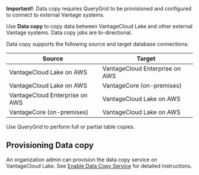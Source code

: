 **Important!**: Data copy requires QueryGrid to be provisioned and configured to connect to external Vantage systems.

Use **Data copy** to copy data between VantageCloud Lake and other external Vantage systems. Data copy jobs are bi-directional.

Data copy supports the following source and target database connections:

|Source|Target|
|-------|-------|
|VantageCloud Lake on AWS|VantageCloud Enterprise on AWS|
|VantageCloud Lake on AWS|VantageCore (on-premises)|
|VantageCloud Enterprise on AWS|VantageCloud Lake on AWS|
|VantageCore (on-premises)|VantageCloud Lake on AWS|

Use QueryGrid to perform full or partial table copies.

## Provisioning Data copy


An organization admin can provision the data copy service on VantageCloud Lake. See [Enable Data Copy Service](https://docs.teradata.com/access/sources/dita/topic?dita:topicPath=zmv1694773546514.dita) for detailed instructions.

